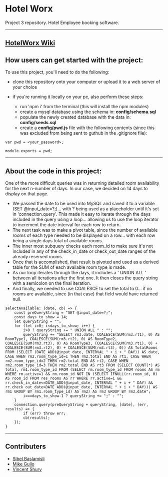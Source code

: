 # Hotel Worx
Project 3 repository. Hotel Employee booking software.

---
[HotelWorx Wiki](https://github.com/Vincent440/hotel-worx/wiki)
---

## How users can get started with the project:

To use this project, you'll need to do the following:

* clone this repository onto your computer or upload it to a web server of your choice

* if you're running it locally on your pc, also perform these steps:

    * run 'npm i' from the terminal (this will install the npm modules)
    * create a mysql database using the schema in: **config/schema.sql**
    * populate the newly created database with the data in: **config/seeds.sql**
    * create a **config/pwd.js** file with the following contents (since this was excluded from being sent to guthub in the .gitignore file):

```
var pwd = <your_password>;

module.exports = pwd;
```

---

## About the code in this project:

One of the more difficult queries was in returning detailed room availability for the next n-number of days. In our case, we decided on 14 days to display on that page.
 * We passed the date to be used into MySQL and saved it to a variable (SET @input_date=?;)... with ? being used as a placeholder until it's set in 'connection.query'. This made it easy to iterate through the days included in the query using a loop... allowing us to use the loop iterator to increment the date interval for each row to return.
 * The next task was to make a pivot table, since the number of available rooms of each type needed to be displayed on a row... with each row being a single days total of available rooms.
 * The inner most subquery checks each room_id to make sure it's not included in any of the check_in_date or check_out_date ranges of the already reserved rooms.
 * Once that is accomplished, that result is pivoted and used as a derived table for the SUM of each available room type is made.
 * As our loop iterates through the days, it includes a ' UNION ALL ' between all iterations after the first one. It then closes the query string with a semicolon on the final iteration.
 * And finally, we needed to use COALESCE to set the total to 0... if no rooms are available, since (in that case) that field would have returned null.

```
selectAvailable: (date, cb) => {
    const preQueryString = "SET @input_date=?;";
    const days_to_show = 14;
    let queryString = "";
    for (let i=0; i<days_to_show; i++) {
        i>0 ? queryString += " UNION ALL " : "";
        queryString += "SELECT rm3.date, COALESCE(SUM(rm3.rt1), 0) AS RoomType1, COALESCE(SUM(rm3.rt2), 0) AS RoomType2, COALESCE(SUM(rm3.rt3), 0) AS RoomType3, (COALESCE(SUM(rm3.rt1), 0) + COALESCE(SUM(rm3.rt2), 0) + COALESCE(SUM(rm3.rt3), 0)) AS TotalRooms FROM (SELECT (DATE_ADD(@input_date, INTERVAL " + i + " DAY)) AS date, CASE WHEN rm2.room_type_id=1 THEN rm2.total END AS rt1, CASE WHEN rm2.room_type_id=2 THEN rm2.total END AS rt2, CASE WHEN rm2.room_type_id=3 THEN rm2.total END AS rt3 FROM (SELECT COUNT(*) AS total, rm1.room_type_id FROM (SELECT rm.room_type_id FROM rooms AS rm WHERE rm.active=1 && rm.room_id NOT IN (SELECT IFNULL(rr.room_id, 0) AS room_id FROM res_rooms AS rr WHERE rr.active=1 && rr.check_in_date<=DATE_ADD(@input_date, INTERVAL " + i + " DAY) && rr.check_out_date>DATE_ADD(@input_date, INTERVAL " + i + " DAY))) AS rm1 GROUP BY rm1.room_type_id) AS rm2) AS rm3 GROUP BY rm3.date";
        i===days_to_show-1 ? queryString += ";" : "";
    }
    connection.query(preQueryString + queryString, [date], (err, results) => {
        if (err) throw err;
        cb(results);
    });
}
```

---

## Contributers

* [Sibel Baslamisli](https://sialbul.github.io/sibel-portfolio/)
* [Mike Gullo](https://mike14747.github.io/)
* [Vincent Shury](https://vincent440.github.io/)
